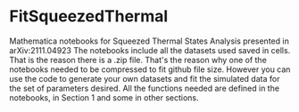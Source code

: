 # FitSqueezedThermal
Mathematica notebooks for Squeezed Thermal States Analysis presented in arXiv:2111.04923
The notebooks include all the datasets used saved in cells. That is the reason there is a .zip file. That's the reason why one of the notebooks needed to be compressed to fit github file size. 
However you can use the code to generate your own datasets and fit the simulated data for the set of parameters desired. 
All the functions needed are defined in the notebooks, in Section 1 and some in other sections.
